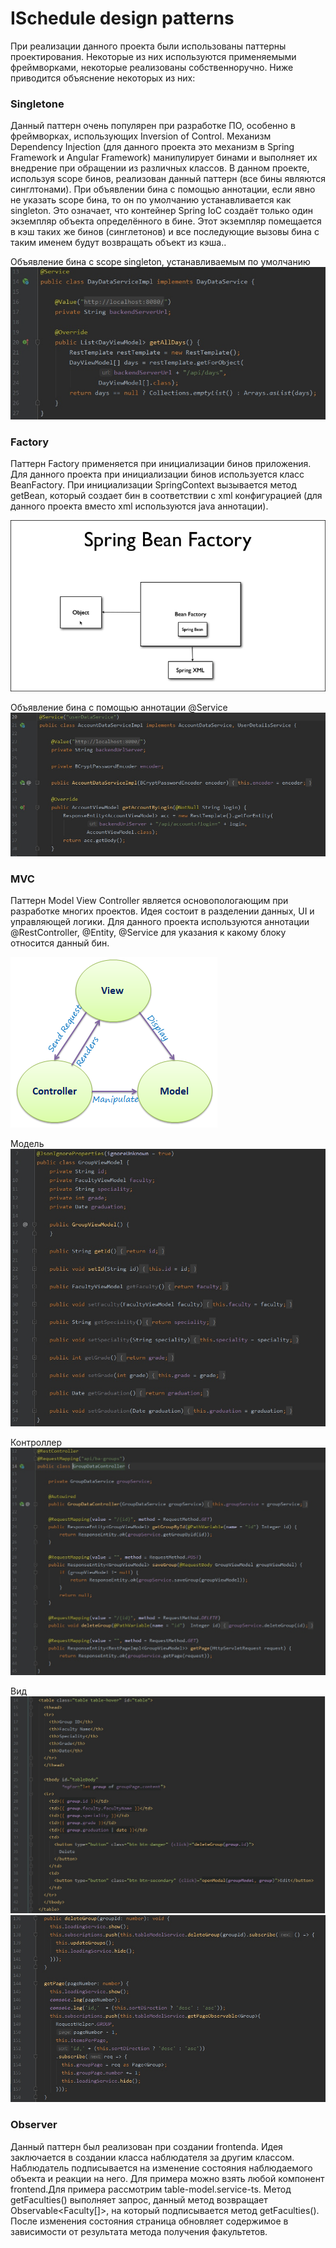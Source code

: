 # ISchedule design patterns
При реализации данного проекта были использованы паттерны проектирования. Некоторые из них используются применяемыми фреймворками, некоторые реализованы собственноручно. Ниже приводится объяснение некоторых из них:
### Singletone
Данный паттерн очень популярен при разработке ПО, особенно в фреймворках, использующих Inversion of Control. Механизм Dependency Injection (для данного проекта это механизм в Spring Framework и Angular Framework) манипулирует бинами и выполняет их внедрение при обращении из различных классов. В данном проекте, используя scope бинов, реализован данный паттерн (все бины являются синглтонами). При объявлении бина с помощью аннотации, если явно не указать scope бина, то он по умолчанию устанавливается как singleton. Это означает, что контейнер Spring IoC создаёт только один экземпляр объекта определённого в бине. Этот экземпляр помещается в кэш таких же бинов (синглетонов) и все последующие вызовы бина с таким именем будут возвращать объект из кэша..

Объявление бина с scope singleton, устанавливаемым по умолчанию
![Singleton](https://github.com/IlyaMarkevichV/ISchedule/blob/master/DesignPatterns/Screens/singleton.jpg)
### Factory
Паттерн Factory применяется при инициализации бинов приложения. Для данного проекта при инициализации бинов используется класс BeanFactory. При инициализации SpringContext вызывается метод getBean, который создает бин в соответствии с xml конфигурацией (для данного проекта вместо xml используются java аннотации).

![BeanFactory](https://github.com/IlyaMarkevichV/ISchedule/blob/master/DesignPatterns/Screens/springFactory.png)

Объявление бина с помощью аннотации @Service
![Bean](https://github.com/IlyaMarkevichV/ISchedule/blob/master/DesignPatterns/Screens/factory.png)
### MVC
Паттерн Model View Controller является основопологающим при разработке многих проектов. Идея состоит в разделении данных, UI и управляющей логики. Для данного проекта используются аннотации @RestController, @Entity, @Service для указания к какому блоку относится данный бин.

![MVC](https://github.com/IlyaMarkevichV/ISchedule/blob/master/DesignPatterns/Screens/mvc.png)

Модель
![Model](https://github.com/IlyaMarkevichV/ISchedule/blob/master/DesignPatterns/Screens/model.png)

Контроллер
![Controller](https://github.com/IlyaMarkevichV/ISchedule/blob/master/DesignPatterns/Screens/controller.png)

Вид
![ViewHtml](https://github.com/IlyaMarkevichV/ISchedule/blob/master/DesignPatterns/Screens/group-tab-html.png)
![ViewTs](https://github.com/IlyaMarkevichV/ISchedule/blob/master/DesignPatterns/Screens/group-tab-ts.png)
### Observer
Данный паттерн был реализован при создании frontendа. Идея заключается в создании класса наблюдателя за другим классом. Наблюдатель подписывается на изменение состояния наблюдаемого объекта и реакции на него. Для примера можно взять любой компонент frontend.Для примера рассмотрим table-model.service-ts. Метод getFaculties() выполняет запрос, данный метод возвращает Observable<Faculty[]>, на который подписывается метод getFaculties(). После изменения состояния страница обновляет содержимое в зависимости от результата метода получения факультетов.
